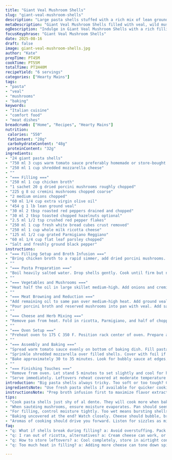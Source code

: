 ```yaml
---
title: "Giant Veal Mushroom Shells"
slug: "giant-veal-mushroom-shells"
description: "Large pasta shells stuffed with a rich mix of lean ground veal, wild mushrooms rehydrated in broth, fresh white mushrooms, and a blend of cheeses. Tomato sauce acts as a bed, mozzarella melts on top. Deep flavors from toasted pine nuts replaced by chopped hazelnuts, sun-dried tomatoes swapped for roasted red peppers. Balanced heat from red pepper flakes. Baked until bubbling, golden on the edges, with fresh parsley garnish. Techniques highlight moisture control, browning, and stuffing consistency for bite and proper cooking. Slow reduction of meat mixture seals in juices, avoids soggy shells."
metaDescription: "Giant Veal Mushroom Shells filled with veal, wild mushrooms, and cheese blend baked in tomato sauce. Perfect for a cozy dinner."
ogDescription: "Indulge in Giant Veal Mushroom Shells with a rich filling and bubbling cheese. A twist on classic comfort food."
focusKeyphrase: "Giant Veal Mushroom Shells"
date: 2025-08-16
draft: false
image: giant-veal-mushroom-shells.jpg
author: "Kate"
prepTime: PT45M
cookTime: PT55M
totalTime: PT1H40M
recipeYield: "6 servings"
categories: ["Hearty Mains"]
tags:
- "pasta"
- "veal"
- "mushrooms"
- "baking"
keywords:
- "Italian cuisine"
- "comfort food"
- "meat dishes"
breadcrumb: ["Home", "Recipes", "Hearty Mains"]
nutrition: 
 calories: "550"
 fatContent: "28g"
 carbohydrateContent: "48g"
 proteinContent: "32g"
ingredients:
- "24 giant pasta shells"
- "750 ml 3 cups warm tomato sauce preferably homemade or store-bought no sugar added"
- "250 ml 1 cup shredded mozzarella cheese"
- ""
- "=== Filling ==="
- "250 ml 1 cup chicken broth"
- "1 sachet 20 g dried porcini mushrooms roughly chopped"
- "225 g 8 oz cremini mushrooms chopped coarse"
- "2 medium onions chopped"
- "60 ml 1/4 cup extra virgin olive oil"
- "454 g 1 lb lean ground veal"
- "30 ml 2 tbsp roasted red peppers drained and chopped"
- "30 ml 2 tbsp toasted chopped hazelnuts optional"
- "2.5 ml 1/2 tsp crushed red pepper flakes"
- "250 ml 1 cup fresh white bread cubes crust removed"
- "250 ml 1 cup whole milk ricotta cheese"
- "125 ml 1/2 cup grated Parmigiano Reggiano"
- "60 ml 1/4 cup flat leaf parsley chopped"
- "Salt and freshly ground black pepper"
instructions:
- "=== Filling Setup and Broth Infusion ==="
- "Bring chicken broth to a rapid simmer, add dried porcini mushrooms. Remove from heat. Let steep until broth is deeply fragrant, darkened. Strain if desired or chop porcini with broth intact for texture. Mushrooms release subtle earthy aroma; broth now a flavor bomb."
- ""
- "=== Pasta Preparation ==="
- "Boil heavily salted water. Drop shells gently. Cook until firm but not raw inside careful not to overcook. Test by biting into a shell. Surface tender, slight chew inside. Drain shells well; toss quickly in olive oil to prevent sticking, set aside on a tray single layer. No crowding keeps shape intact."
- ""
- "=== Vegetables and Mushrooms ==="
- "Heat half the oil in large skillet medium-high. Add onions and cremini mushrooms. Sauté stirring occasionally until mushrooms give off moisture and pan looks dry again, onions translucent and edges golden. Season lightly with salt and fresh pepper to draw out flavor. Remove from pan, reserve."
- ""
- "=== Meat Browning and Reduction ==="
- "Add remaining oil to same pan over medium-high heat. Add ground veal, breaking up lumps. Stir occasionally until browned and no pink remains. Add roasted red peppers, hazelnuts if using, and red pepper flakes. Season with salt, pepper."
- "Pour porcini broth and reserved mushrooms into pan with veal. Add sautéed onions and cremini mushrooms. Finally add bread cubes. Stir well. Let simmer on medium heat, stirring often, until nearly all liquid evaporated. Mixture should be thick but moist, sticks together when pressed. This step concentrates flavor and keeps filling from being watery."
- ""
- "=== Cheese and Herb Mixing ==="
- "Remove pan from heat. Fold in ricotta, Parmigiano, and half of chopped parsley. Taste for saltiness and pepper. Consistency should be creamy but firm enough to hold shape. Crunch from nuts optional but gives texture contrast."
- ""
- "=== Oven Setup ==="
- "Preheat oven to 175 C 350 F. Position rack center of oven. Prepare a 33x23 cm 13x9 inch baking dish."
- ""
- "=== Assembly and Baking ==="
- "Spread warm tomato sauce evenly on bottom of baking dish. Fill pasta shells generously with meat mixture, pack but do not overstuff to avoid bursting during bake. Arrange shells side by side sauce below to prevent sticking."
- "Sprinkle shredded mozzarella over filled shells. Cover with foil if cheese browns too quickly to avoid burning."
- "Bake approximately 30 to 35 minutes. Look for bubbly sauce at edges, mozzarella melted, shells starting to crisp slightly on edges."
- ""
- "=== Finishing Touches ==="
- "Remove from oven. Let stand 5 minutes to set slightly and cool for handling. Garnish with remaining parsley for a fresh pop of color and herbaceous note."
- "Serve immediately. Leftovers reheat covered at moderate temperature to avoid drying out."
introduction: "Big pasta shells always tricky. Too soft or too tough? Cook just enough by timing first test bites. Fillings slip away if too wet and meat turns rubbery if rushed. Veal offers mild flavor; boost with wild mushrooms soaked slow in hot broth. Don’t rush reduction—listen for the soft sizzle, see the mixture thicken. Toasted nuts replaced pine nuts to bring toasted depth. Roasted red peppers swap intensity for tomatoes dried in oil—adds sweetness and moisture. Mozzarella browns beautifully, bubbles and melts over shells like molten snow. Fresh parsley scattered last gives brightness and cuts richness. Underbaking? Ends up mushy. Overbaking? Dry and tough. Watch carefully, smell for that roasted perfume, color shifts. Patience wins here."
ingredientsNote: "Use fresh pasta shells if available for quicker cooking but dry shells hold shape better. Broth infusion with porcini mushrooms unlocks that deep earthiness missing from plain mushrooms—critical step. Replace veal with ground turkey or chicken for leaner filling; adjust seasoning accordingly. Roasted red peppers can be substituted with sun-dried tomatoes to get tang, but drain thoroughly. Hazelnuts toast longer than pine nuts—double-check to avoid bitter burnt flavor. Keep bread cubes fresh, not stale to soak but not turn gummy. Cheese blend balances moisture—ricotta adds creaminess, Parmigiano sharpness, mozzarella melting top. Olive oil is your friend for sautéing, browning in stages; no butter here to prevent water release and soggy filling."
instructionsNote: "Prep broth infusion first to maximize flavor extraction. Use sharp knife or scissors to roughly chop soaked porcini, don’t waste meat stuck in broth. Cook pasta shells just shy of al dente if you plan to bake long, as baking cooks them through further. Always toss cooked pasta in oil immediately after draining—no stickiness means easier filling. Sauté mushrooms until juices evaporate entirely—if pan stays wet, final filling will be watery and leak flavors. Brown meat thoroughly in batches if needed to avoid steaming. When adding broth to meat mixture, simmer till almost dry but keep it moist enough to blend well with cheese. Don’t overfill shells, leaving some room avoids bursting and spilling during bake. Bake uncovered last 5 minutes for cheese to brown if desired. Test doneness by poking shells; they should be tender but still hold shape. Garnishing after baking adds that sensory finish—fresh herb aroma on top of warm, rich meat mixture. If mushrooms scarce, substitute with shiitakes or creminis only. Keep cleanup simple—reuse skillet, no extra dishes."
tips:
- "Cook pasta shells just shy of al dente. They will cook more when baking. Keep them from sticking by tossing in oil. Don't crowd them too much."
- "When sautéing mushrooms, ensure moisture evaporates. Pan should seem dry before moving on. Test seasoning often for balanced flavor."
- "For filling, control moisture tightly. Too wet means bursting shells. Ground veal can be swapped for turkey or chicken. Adjust seasonings accordingly."
- "Baking uncovered at the end? Watch closely. Cheese should bubble, brown around edges. If too quick to brown, cover with foil to protect."
- "Aromas of cooking should drive you forward. Listen for sizzles as mixtures reduce. Patience is key; let flavors deepen. Use texture as your guide."
faq:
- "q: What if shells break during filling? a: Avoid overstuffing. Pack lightly and use gentle pressure. Shells can be tricky but handle carefully."
- "q: I ran out of ricotta, alternatives? a: Cream cheese can work, or blend cottage cheese. Adjust salt content; flavors vary. Firmness key here."
- "q: How to store leftovers? a: Cool completely, store in airtight container. Can freeze but may alter texture. Reheat gently with moisture."
- "q: Too much heat in filling? a: Adding more cheese can tone down spices. Serve with cooling side salad. Balance chili heat with sweetness."

---
```


